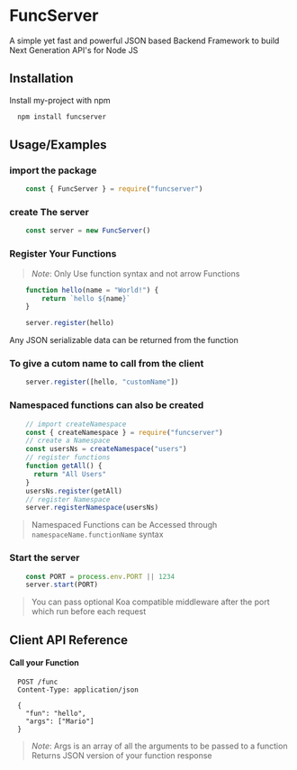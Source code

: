 
# FuncServer

A simple yet fast and powerful JSON based Backend Framework to build Next Generation API's for Node JS


## Installation

Install my-project with npm

```bash
  npm install funcserver
```
    
## Usage/Examples

### import the package
```javascript
    const { FuncServer } = require("funcserver")
```
### create The server
```javascript
    const server = new FuncServer()
```
### Register Your Functions
> *Note*: Only Use function syntax and not arrow Functions
```javascript
    function hello(name = "World!") {
        return `hello ${name}`
    }

    server.register(hello)
```
Any JSON serializable data can be returned from the function

### To give a cutom name to call from the client
```javascript
    server.register([hello, "customName"])
```

### Namespaced functions can also be created
```javascript
    // import createNamespace
    const { createNamespace } = require("funcserver")
    // create a Namespace
    const usersNs = createNamespace("users")
    // register functions
    function getAll() {
      return "All Users"
    }
    usersNs.register(getAll)
    // register Namespace
    server.registerNamespace(usersNs)
```
> Namespaced Functions can be Accessed through `namespaceName.functionName` syntax

### Start the server
```javascript
    const PORT = process.env.PORT || 1234
    server.start(PORT)
```
> You can pass optional Koa compatible middleware after the port which run before each request

  
## Client API Reference

#### Call your Function

```http
  POST /func
  Content-Type: application/json

  {
    "fun": "hello",
    "args": ["Mario"]
  }
```
> *Note*: Args is an array of all the arguments to be passed to a function
Returns JSON version of your function response
  